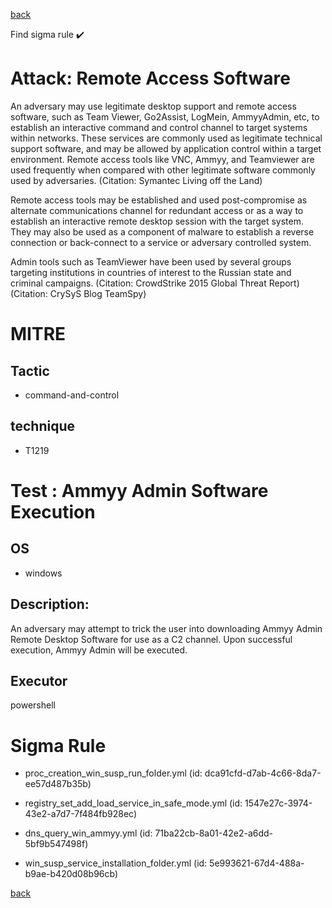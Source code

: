 
[back](../index.md)

Find sigma rule :heavy_check_mark: 

# Attack: Remote Access Software 

An adversary may use legitimate desktop support and remote access software, such as Team Viewer, Go2Assist, LogMein, AmmyyAdmin, etc, to establish an interactive command and control channel to target systems within networks. These services are commonly used as legitimate technical support software, and may be allowed by application control within a target environment. Remote access tools like VNC, Ammyy, and Teamviewer are used frequently when compared with other legitimate software commonly used by adversaries. (Citation: Symantec Living off the Land)

Remote access tools may be established and used post-compromise as alternate communications channel for redundant access or as a way to establish an interactive remote desktop session with the target system. They may also be used as a component of malware to establish a reverse connection or back-connect to a service or adversary controlled system.

Admin tools such as TeamViewer have been used by several groups targeting institutions in countries of interest to the Russian state and criminal campaigns. (Citation: CrowdStrike 2015 Global Threat Report) (Citation: CrySyS Blog TeamSpy)

# MITRE
## Tactic
  - command-and-control


## technique
  - T1219


# Test : Ammyy Admin Software Execution
## OS
  - windows


## Description:
An adversary may attempt to trick the user into downloading Ammyy Admin Remote Desktop Software for use as a C2 channel. 
Upon successful execution, Ammyy Admin will be executed. 


## Executor
powershell

# Sigma Rule
 - proc_creation_win_susp_run_folder.yml (id: dca91cfd-d7ab-4c66-8da7-ee57d487b35b)

 - registry_set_add_load_service_in_safe_mode.yml (id: 1547e27c-3974-43e2-a7d7-7f484fb928ec)

 - dns_query_win_ammyy.yml (id: 71ba22cb-8a01-42e2-a6dd-5bf9b547498f)

 - win_susp_service_installation_folder.yml (id: 5e993621-67d4-488a-b9ae-b420d08b96cb)



[back](../index.md)
